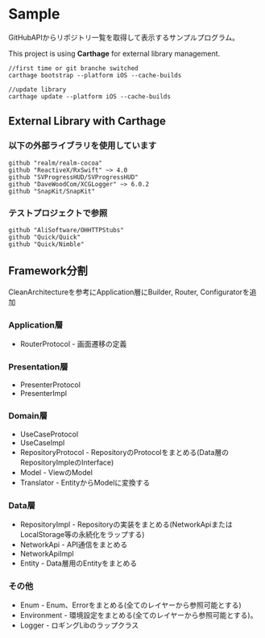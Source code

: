 # Sample

GitHubAPIからリポジトリ一覧を取得して表示するサンプルプログラム。


This project is using __Carthage__  for external library management.

```
//first time or git branche switched
carthage bootstrap --platform iOS --cache-builds

//update library
carthage update --platform iOS --cache-builds
```


## External Library with Carthage

### 以下の外部ライブラリを使用しています

```
github "realm/realm-cocoa"
github "ReactiveX/RxSwift" ~> 4.0 
github "SVProgressHUD/SVProgressHUD"
github "DaveWoodCom/XCGLogger" ~> 6.0.2
github "SnapKit/SnapKit"
```
### テストプロジェクトで参照

```
github "AliSoftware/OHHTTPStubs"
github "Quick/Quick"
github "Quick/Nimble"
```

## Framework分割

CleanArchitectureを参考にApplication層にBuilder, Router, Configuratorを追加

### Application層

- RouterProtocol - 画面遷移の定義

### Presentation層

- PresenterProtocol
- PresenterImpl

### Domain層

- UseCaseProtocol
- UseCaseImpl
- RepositoryProtocol - RepositoryのProtocolをまとめる(Data層のRepositoryImpleのInterface)
- Model - ViewのModel
- Translator - EntityからModelに変換する


### Data層

- RepositoryImpl - Repositoryの実装をまとめる(NetworkApiまたはLocalStorage等の永続化をラップする)
- NetworkApi - API通信をまとめる
- NetworkApiImpl
- Entity - Data層用のEntityをまとめる


### その他

- Enum - Enum、Errorをまとめる(全てのレイヤーから参照可能とする)
- Environment - 環境設定をまとめる(全てのレイヤーから参照可能とする)。
- Logger - ロギングLibのラップクラス

